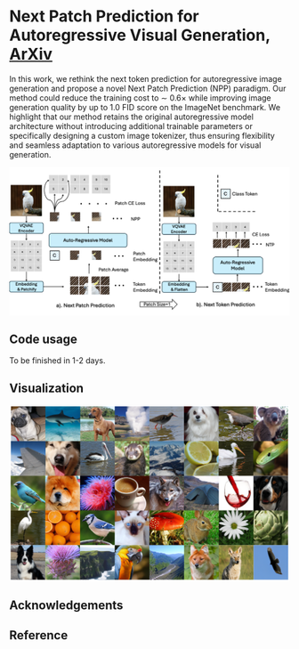 # Next Patch Prediction for Autoregressive Visual Generation, [ArXiv](https://arxiv.org/abs/)

In this work, we rethink the next token prediction for autoregressive image generation and propose a novel Next Patch Prediction (NPP) paradigm. Our method could reduce the training cost to
∼ 0.6× while improving image generation quality by up to 1.0 FID score on the
ImageNet benchmark. We highlight that our method retains the original autoregressive model architecture without introducing additional trainable parameters
or specifically designing a custom image tokenizer, thus ensuring flexibility and
seamless adaptation to various autoregressive models for visual generation.

<div  align="center">    
 <img src="./assets/framework1.png" width = "666"  align=center />
</div>

## Code usage
To be finished in 1-2 days.

## Visualization
<div  align="center">    
 <img src="./assets/vis.png" width = "666"  align=center />
</div>

## Acknowledgements

## Reference
